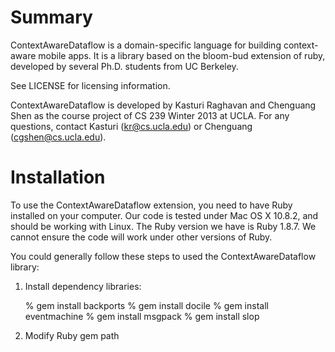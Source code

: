 # Summary

ContextAwareDataflow is a domain-specific language for building context-
aware mobile apps. It is a library based on the bloom-bud extension
of ruby, developed by several Ph.D. students from UC Berkeley.

See LICENSE for licensing information.

ContextAwareDataflow is developed by Kasturi Raghavan and Chenguang Shen
as the course project of CS 239 Winter 2013 at UCLA. For any questions,
contact Kasturi (kr@cs.ucla.edu) or Chenguang (cgshen@cs.ucla.edu).

# Installation

To use the ContextAwareDataflow extension, you need to have Ruby installed
on your computer. Our code is tested under Mac OS X 10.8.2, and should
be working with Linux. The Ruby version we have is Ruby 1.8.7. We cannot
ensure the code will work under other versions of Ruby.

You could generally follow these steps to used the ContextAwareDataflow
library:

1. Install dependency libraries:
	
	% gem install backports
	% gem install docile
	% gem install eventmachine
	% gem install msgpack
	% gem install slop

2. Modify Ruby gem path

